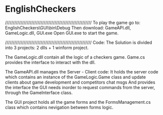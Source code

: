# EnglishCheckers
////////////////////////////////////////////////////////
To play the game go to: EnglishCheckers\GUI\bin\Debug
Then download: GameAPI.dll, GameLogic.dll, GUI.exe
Open GUI.exe to start the game.

////////////////////////////////////////////////////////
Code:
The Solution is divided into 3 projects: 2 dlls + 1 winform project.

The GameLogic.dll contain all the logic of a checkers game.
Game.cs provides the interface to interact with the dll.

The GameAPI.dll manages the Server - Client code:
It holds the server code which contains an instance of the GameLogic.Game class and update clients about game development and competitors chat msgs
And provides the interface the GUI needs inorder to request commands from the server, through the GameInterface class.

The GUI project holds all the game forms and the FormsManagement.cs class which contains nevigation between forms logic.
